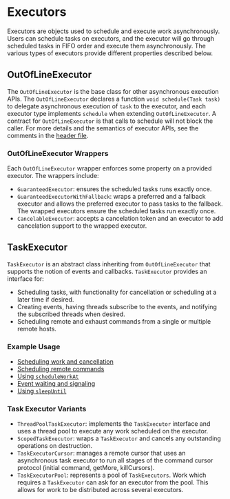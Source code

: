 # Executors
Executors are objects used to schedule and execute work asynchronously. Users can schedule tasks on
executors, and the executor will go through scheduled tasks in FIFO order and execute them
asynchronously. The various types of executors provide different properties described below.

## OutOfLineExecutor
The `OutOfLineExecutor` is the base class for other asynchronous execution APIs.
The `OutOfLineExecutor` declares a function `void schedule(Task task)` to delegate asynchronous
execution of `task` to the executor, and each executor type implements `schedule` when extending
`OutOfLineExecutor`. A contract for `OutOfLineExecutor` is that calls to schedule will not block
the caller.
For more details and the semantics of executor APIs, see the comments in the [header file](https://github.com/mongodb/mongo/blob/master/src/mongo/util/out_of_line_executor.h).

### OutOfLineExecutor Wrappers
Each `OutOfLineExecutor` wrapper enforces some property on a provided executor. The wrappers
include:
* `GuaranteedExecutor`: ensures the scheduled tasks runs exactly once.
* `GuaranteedExecutorWithFallback`: wraps a preferred and a fallback executor and allows the
preferred executor to pass tasks to the fallback. The wrapped executors ensure the scheduled tasks
run exactly once.
* `CancelableExecutor`: accepts a cancelation token and an executor to add cancelation support to 
the wrapped executor.

## TaskExecutor
`TaskExecutor` is an abstract class inheriting from `OutOfLineExecutor` that supports the notion
of events and callbacks. `TaskExecutor` provides an interface for:
* Scheduling tasks, with functionality for cancellation or scheduling at a later time if desired.
* Creating events, having threads subscribe to the events, and notifying the subscribed threads
when desired.
* Scheduling remote and exhaust commands from a single or multiple remote hosts.

### Example Usage
* [Scheduling work and cancellation](https://github.com/mongodb/mongo/blob/311b84df538a5ee9ab4db507f610d8b814bb2099/src/mongo/executor/task_executor_test_common.cpp#L197-L209)
* [Scheduling remote commands](https://github.com/mongodb/mongo/blob/311b84df538a5ee9ab4db507f610d8b814bb2099/src/mongo/executor/task_executor_test_common.cpp#L568-L586)
* [Using `scheduleWorkAt`](https://github.com/mongodb/mongo/blob/311b84df538a5ee9ab4db507f610d8b814bb2099/src/mongo/executor/task_executor_test_common.cpp#L532-L566)
* [Event waiting and signaling](https://github.com/mongodb/mongo/blob/311b84df538a5ee9ab4db507f610d8b814bb2099/src/mongo/executor/task_executor_test_common.cpp#L378-L401)
* [Using `sleepUntil`](https://github.com/mongodb/mongo/blob/311b84df538a5ee9ab4db507f610d8b814bb2099/src/mongo/executor/task_executor_test_common.cpp#L509-L530)

### Task Executor Variants
* `ThreadPoolTaskExecutor`: implements the `TaskExecutor` interface and uses a thread pool to
execute any work scheduled on the executor.
* `ScopedTaskExecutor`: wraps a `TaskExecutor` and cancels any outstanding operations on
destruction.
* `TaskExecutorCursor`: manages a remote cursor that uses an asynchronous task executor to run all
stages of the command cursor protocol (initial command, getMore, killCursors).
* `TaskExecutorPool`: represents a pool of `TaskExecutors`. Work which requires a `TaskExecutor` can
ask for an executor from the pool. This allows for work to be distributed across several executors.
